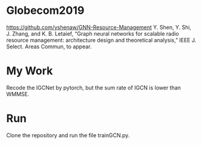 # Globecom2019
https://github.com/yshenaw/GNN-Resource-Management
Y. Shen, Y. Shi, J. Zhang, and K. B. Letaief, “Graph neural networks for scalable radio resource management: architecture design and theoretical analysis,” IEEE J. Select. Areas Commun, to appear.

# My Work
Recode the IGCNet by pytorch, but the sum rate of IGCN is lower than WMMSE.

# Run
Clone the repository and run the file trainGCN.py.